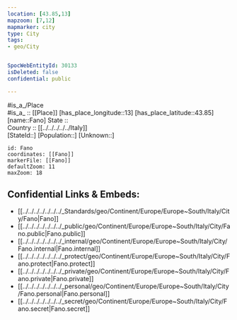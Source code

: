 ```yaml
---
location: [43.85,13] 
mapzoom: [7,12] 
mapmarker: city 
type: City
tags:
- geo/City


SpocWebEntityId: 30133
isDeleted: false
confidential: public

---
```

#is_a_/Place  
#is_a_ :: [[Place]] 
[has_place_longitude::13] 
[has_place_latitude::43.85] 
[name::Fano] 
State ::  
Country :: [[../../../../../Italy]]  
[StateId::] 
[Population::] 
[Unknown::] 


```leaflet
id: Fano
coordinates: [[Fano]] 
markerFile: [[Fano]] 
defaultZoom: 11 
maxZoom: 18
```


## Confidential Links & Embeds: 
- [[../../../../../../../_Standards/geo/Continent/Europe/Europe~South/Italy/City/Fano|Fano]] 
- [[../../../../../../../_public/geo/Continent/Europe/Europe~South/Italy/City/Fano.public|Fano.public]] 
- [[../../../../../../../_internal/geo/Continent/Europe/Europe~South/Italy/City/Fano.internal|Fano.internal]] 
- [[../../../../../../../_protect/geo/Continent/Europe/Europe~South/Italy/City/Fano.protect|Fano.protect]] 
- [[../../../../../../../_private/geo/Continent/Europe/Europe~South/Italy/City/Fano.private|Fano.private]] 
- [[../../../../../../../_personal/geo/Continent/Europe/Europe~South/Italy/City/Fano.personal|Fano.personal]] 
- [[../../../../../../../_secret/geo/Continent/Europe/Europe~South/Italy/City/Fano.secret|Fano.secret]] 
